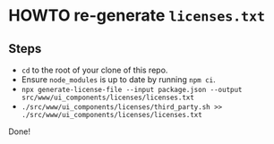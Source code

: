 # HOWTO re-generate `licenses.txt`

## Steps

- `cd` to the root of your clone of this repo.
- Ensure `node_modules` is up to date by running `npm ci`.
- `npx generate-license-file --input package.json --output src/www/ui_components/licenses/licenses.txt`
- `./src/www/ui_components/licenses/third_party.sh >> ./src/www/ui_components/licenses/licenses.txt`

Done!
